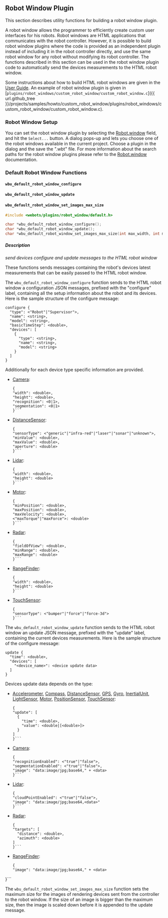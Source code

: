## Robot Window Plugin

This section describes utility functions for building a robot window plugin.

A robot window allows the programmer to efficiently create custom user interfaces for his robots.
Robot windows are HTML applications that communicates with the robot controller.
However, it is possible to build robot window plugins where the code is provided as an independent plugin instead of including it in the robot controller directly, and use the same robot window for any robot without modifying its robot controller.
The functions described in this section can be used in the robot window plugin code to automatically send the devices measurements to the HTML robot window.

Some instructions about how to build HTML robot windows are given in the [User Guide](../guide/controller-plugin.md#robot-window).
An example of robot window plugin is given in [`plugins/robot_windows/custom_robot_window/custom_robot_window.c`]({{ url.github_tree }}/projects/samples/howto/custom_robot_window/plugins/robot_windows/custom_robot_window/custom_robot_window.c).

### Robot Window Setup

You can set the robot window plugin by selecting the [Robot.window](robot.md) field, and hit the `Select...` button.
A dialog pops-up and lets you choose one of the robot windows available in the current project.
Choose a plugin in the dialog and the save the ".wbt" file.
For more information about the search paths for the robot window plugins please refer to the [Robot.window](robot.md) documentation.

### Default Robot Window Functions

#### `wbu_default_robot_window_configure`
#### `wbu_default_robot_window_update`
#### `wbu_default_robot_window_set_images_max_size`

```c
#include <webots/plugins/robot_window/default.h>

char *wbu_default_robot_window_configure();
char *wbu_default_robot_window_update();
char *wbu_default_robot_window_set_images_max_size(int max_width, int max_height);
```

##### Description

*send devices configure and update messages to the HTML robot window*

These functions sends messages containing the robot's devices latest measurements that can be easily passed to the HTML robot window.

The `wbu_default_robot_window_configure` function sends to the HTML robot window a configuration JSON messages, prefixed with the "configure" label, containing all the setup information about the robot and its devices.
Here is the sample structure of the configure message:
```
configure {
  "type": <"Robot"|"Supervisor">,
  "name": <string>,
  "model": <string>,
  "basicTimeStep": <double>,
  "devices": [
    {
      "type": <string>,
      "name": <string>,
      "model": <string>
    }
  ]
}
```
Additionally for each device type specific information are provided.
* [Camera](camera.md):
    ```
  {
    "width": <double>,
    "height": <double>,
    "recognition": <0|1>,
    "segmentation": <0|1>
  }```
* [DistanceSensor](distancesensor.md):
    ```
  {
    "sensorType": <"generic"|"infra-red"|"laser"|"sonar"|"unknown">,
    "minValue": <double>,
    "maxValue": <double>,
    "aperture": <double>
  }```
* [Lidar](lidar.md):
    ```
  {
    "width": <double>,
    "height": <double>
  }```
* [Motor](motor.md):
    ```
  {
    "minPosition": <double>,
    "maxPosition": <double>,
    "maxVelocity": <double>,
    <"maxTorque"|"maxForce">: <double>
  }```
* [Radar](radar.md):
    ```
  {
    "fieldOfView": <double>,
    "minRange": <double>,
    "maxRange": <double>
  }```
* [RangeFinder](rangefinder.md):
    ```
  {
    "width": <double>,
    "height": <double>
  }```
* [TouchSensor](touchsensor.md):
    ```
  {
    "sensorType": <"bumper"|"force"|"force-3d">
  }```

The `wbu_default_robot_window_update` function sends to the HTML robot window an update JSON message, prefixed with the "update" label, containing the current devices measurements.
Here is the sample structure of the configure message:
```
update {
  "time": <double>,
  "devices": [
    "<device_name>": <device update data>
  ]
}
```
Devices update data depends on the type:
* [Accelerometer](accelerometer.md), [Compass](compass.md), [DistanceSensor](distancesensor.md), [GPS](gps.md), [Gyro](gyro.md), [InertialUnit](inertialunit.md), [LightSensor](lightsensor.md), [Motor](motor.md), [PositionSensor](positionsensor.md), [TouchSensor](touchsensor.md):
    ```
  {
    "update": [
      {
        "time": <double>,
        "value": <double|[<double>]>
      }
    ]
  }```
* [Camera](camera.md):
    ```
  {
    "recognitionEnabled": <"true"|"false">,
    "segmentationEnabled": <"true"|"false">,
    "image": "data:image/jpg;base64," + <data>
  }```
* [Lidar](lidar.md):
    ```
  {
    "cloudPointEnabled": <"true"|"false">,
    "image": "data:image/jpg;base64,<data>"
  }```
* [Radar](radar.md):
    ```
  {
    "targets": [
      "distance": <double>,
      "azimuth": <double>
    ]
  }```
* [RangeFinder](rangefinder.md):
    ```
  {
    "image": "data:image/jpg;base64," + <data>
 }```

The `wbu_default_robot_window_set_images_max_size` function sets the maximum size for the images of rendering devices sent from the controller to the robot window.
If the size of an image is bigger than the maximum size, then the image is scaled down before it is appended to the update message.

